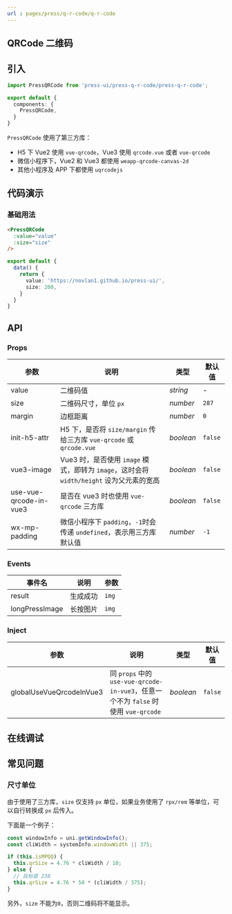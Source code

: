 ```yaml
---
url : pages/press/q-r-code/q-r-code
---
```


## QRCode 二维码


## 引入

```ts
import PressQRCode from 'press-ui/press-q-r-code/press-q-r-code';

export default {
  components: {
    PressQRCode,
  }
}
```

`PressQRCode` 使用了第三方库：

- H5 下 Vue2 使用 `vue-qrcode`，Vue3 使用 `qrcode.vue` 或者 `vue-qrcode`
- 微信小程序下，Vue2 和 Vue3 都使用 `weapp-qrcode-canvas-2d`
- 其他小程序及 APP 下都使用 `uqrcodejs`

## 代码演示

### 基础用法

```html
<PressQRCode
  :value="value"
  :size="size"
/>
```

```ts
export default {
  data() {
    return {
      value: 'https://novlan1.github.io/press-ui/',
      size: 200,
    }
  }
}
```

## API

### Props

| 参数                   | 说明                                                                                     | 类型      | 默认值  |
| ---------------------- | ---------------------------------------------------------------------------------------- | --------- | ------- |
| value                  | 二维码值                                                                                 | _string_  | -       |
| size                   | 二维码尺寸，单位 `px`                                                                    | _number_  | `287`   |
| margin                 | 边框距离                                                                                 | _number_  | `0`     |
| init-h5-attr           | H5 下，是否将 `size/margin` 传给三方库 `vue-qrcode` 或 `qrcode.vue`                      | _boolean_ | `false` |
| vue3-image             | Vue3 时，是否使用 `image` 模式，即转为 `image`，这时会将 `width/height` 设为父元素的宽高 | _boolean_ | `false` |
| use-vue-qrcode-in-vue3 | 是否在 vue3 时也使用 `vue-qrcode` 三方库                                                 | _boolean_ | `false` |
| wx-mp-padding          | 微信小程序下 `padding`，`-1`时会传递 `undefined`，表示用三方库默认值                     | _number_  | `-1`    |


### Events

| 事件名         | 说明     | 参数  |
| -------------- | -------- | ----- |
| result         | 生成成功 | `img` |
| longPressImage | 长按图片 | `img` |

### Inject

| 参数                     | 说明                                                                               | 类型      | 默认值  |
| ------------------------ | ---------------------------------------------------------------------------------- | --------- | ------- |
| globalUseVueQrcodeInVue3 | 同 `props` 中的 `use-vue-qrcode-in-vue3`，任意一个不为 `false` 时使用 `vue-qrcode` | _boolean_ | `false` |

## 在线调试

<debug-online />

## 常见问题

### 尺寸单位

由于使用了三方库，`size` 仅支持 `px` 单位，如果业务使用了 `rpx/rem` 等单位，可以自行转换成 `px` 后传入。

下面是一个例子：

```ts
const windowInfo = uni.getWindowInfo();
const cliWidth = systemInfo.windowWidth || 375;

if (this.isMPQQ) {
  this.qrSize = 4.76 * cliWidth / 10;
} else {
  // 目标是 238
  this.qrSize = 4.76 * 50 * (cliWidth / 375);
}
```

另外，`size` 不能为`0`，否则二维码将不能显示。
